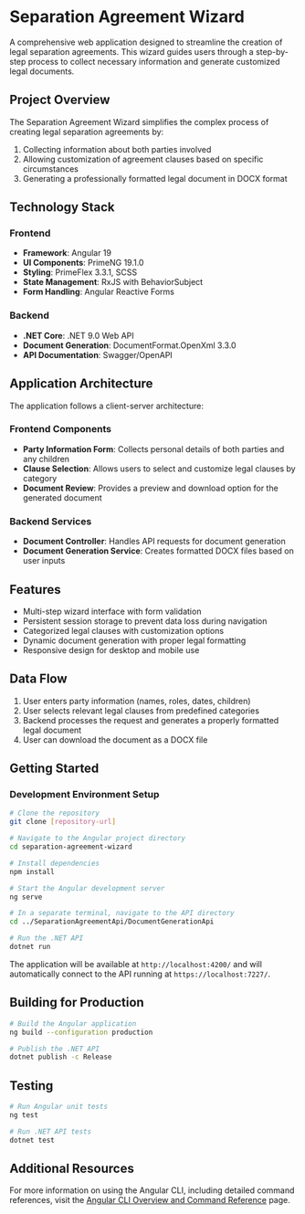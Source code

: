 # Separation Agreement Wizard

A comprehensive web application designed to streamline the creation of legal separation agreements. This wizard guides users through a step-by-step process to collect necessary information and generate customized legal documents.

## Project Overview

The Separation Agreement Wizard simplifies the complex process of creating legal separation agreements by:

1. Collecting information about both parties involved
2. Allowing customization of agreement clauses based on specific circumstances
3. Generating a professionally formatted legal document in DOCX format

## Technology Stack

### Frontend
- **Framework**: Angular 19
- **UI Components**: PrimeNG 19.1.0
- **Styling**: PrimeFlex 3.3.1, SCSS
- **State Management**: RxJS with BehaviorSubject
- **Form Handling**: Angular Reactive Forms

### Backend
- **.NET Core**: .NET 9.0 Web API
- **Document Generation**: DocumentFormat.OpenXml 3.3.0
- **API Documentation**: Swagger/OpenAPI

## Application Architecture

The application follows a client-server architecture:

### Frontend Components
- **Party Information Form**: Collects personal details of both parties and any children
- **Clause Selection**: Allows users to select and customize legal clauses by category
- **Document Review**: Provides a preview and download option for the generated document

### Backend Services
- **Document Controller**: Handles API requests for document generation
- **Document Generation Service**: Creates formatted DOCX files based on user inputs

## Features

- Multi-step wizard interface with form validation
- Persistent session storage to prevent data loss during navigation
- Categorized legal clauses with customization options
- Dynamic document generation with proper legal formatting
- Responsive design for desktop and mobile use

## Data Flow

1. User enters party information (names, roles, dates, children)
2. User selects relevant legal clauses from predefined categories
3. Backend processes the request and generates a properly formatted legal document
4. User can download the document as a DOCX file

## Getting Started

### Development Environment Setup

```bash
# Clone the repository
git clone [repository-url]

# Navigate to the Angular project directory
cd separation-agreement-wizard

# Install dependencies
npm install

# Start the Angular development server
ng serve

# In a separate terminal, navigate to the API directory
cd ../SeparationAgreementApi/DocumentGenerationApi

# Run the .NET API
dotnet run
```

The application will be available at `http://localhost:4200/` and will automatically connect to the API running at `https://localhost:7227/`.

## Building for Production

```bash
# Build the Angular application
ng build --configuration production

# Publish the .NET API
dotnet publish -c Release
```

## Testing

```bash
# Run Angular unit tests
ng test

# Run .NET API tests
dotnet test
```

## Additional Resources

For more information on using the Angular CLI, including detailed command references, visit the [Angular CLI Overview and Command Reference](https://angular.dev/tools/cli) page.
